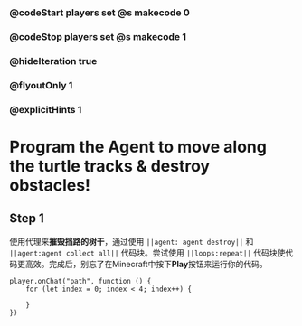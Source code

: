 ### @codeStart players set @s makecode 0
### @codeStop players set @s makecode 1

### @hideIteration true 
### @flyoutOnly 1
### @explicitHints 1


# Program the Agent to move along the turtle tracks & destroy obstacles!

## Step 1
使用代理来**摧毁挡路的树干**，通过使用 ``||agent: agent destroy||`` 和 ``||agent:agent collect all||`` 代码块。尝试使用 ``||loops:repeat||`` 代码块使代码更高效。完成后，别忘了在Minecraft中按下**Play**按钮来运行你的代码。


```ghost
player.onChat("path", function () {
    for (let index = 0; index < 4; index++) {

    }
})
``` 

